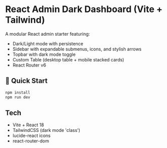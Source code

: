 
# React Admin Dark Dashboard (Vite + Tailwind)

A modular React admin starter featuring:
- Dark/Light mode with persistence
- Sidebar with expandable submenus, icons, and stylish arrows
- Topbar with dark mode toggle
- Custom Table (desktop table + mobile stacked cards)
- React Router v6

## 🚀 Quick Start
```bash
npm install
npm run dev
```

## Tech
- Vite + React 18
- TailwindCSS (dark mode 'class')
- lucide-react icons
- react-router-dom
